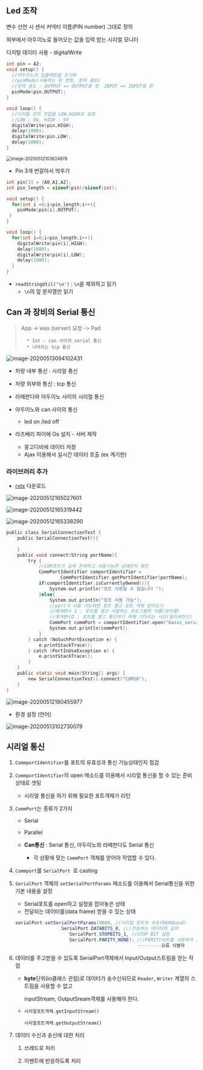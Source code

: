 ## Led 조작

변수 선언 시 센서 커넥터 이름(PIN number) 그대로 정의

외부에서 아두이노로 들어오는 값을 입력 받는 시리얼 모니터 

디지털 데이터 사용 - digitalWrite

```C
int pin = A2;
void setup() {
  //아두이노의 입출력핀을 초기화
  //pinMode(사용하는 핀 번호, 핀의 용도)
  //핀의 용도 : OUTPUT => OUTPUT용 핀  INPUT => INPUT용 핀
  pinMode(pin,OUTPUT);
}

void loop() {
  //디지털 핀의 전압을 LOW,HIGH로 설정 
  //LOW : 0V, HIGH : 5V
  digitalWrite(pin,HIGH);
  delay(1000);
  digitalWrite(pin,LOW);
  delay(1000);
}
```



<img src="images/image-20200512103624976.png" alt="image-20200512103624976" style="zoom:80%;" />

* Pin 3개 번갈아서 띄우기

```c
int pin[3] = {A0,A1,A2};
int pin_length = sizeof(pin)/sizeof(int);

void setup() {
  for(int i =0;i<pin_length;i++){
  	pinMode(pin[i],OUTPUT);
 }
}

void loop() {
  for(int i=0;i<pin_length;i++){
    digitalWrite(pin[i],HIGH);
    delay(1000);
    digitalWrite(pin[i],LOW);
    delay(1000);
  }
}
```

* `readStringUtil('\n')` : `\n`을 제외하고 읽기
  * `\n`의 앞 문자열만 읽기





## Can 과 장비의 Serial 통신

> App -> was (server) 요청 -> Pad 
>
> 		* Iot - can 사이의 serial 통신
> 		* 나머지는 tcp 통신

![image-20200513094102431](images/image-20200513094102431.png)

* 차량 내부 통신 : 시리얼 통신

* 차량 외부와 통신 : tcp 통신



* 라떼판다와 아두이노 사이의 시리얼 통신
* 아두이노와 can 사이의 통신
  * led on /led off
* 라즈베리 파이에 Os 설치 - 서버 제작 
  * 몽고디비에 데이터 저장
  * Ajax 이용해서 실시간 데이터 호출 (ex 계기판)

### 라이브러리 추가

* [rxtx](http://rxtx.qbang.org/wiki/index.php/Download) 다운로드

![image-20200512165027601](images/image-20200512165027601.png)

![image-20200512165319442](images/image-20200512165319442.png)

![image-20200512165338290](images/image-20200512165338290.png)

```c
public class SerialConnectionTest {
	public SerialConnectionTest(){
		
	}
	public void connect(String portName){
		try {
			//COM포트가 실제 존재하고 사용가능한 상태인지 확인
			CommPortIdentifier comportIdentifier = 
					CommPortIdentifier.getPortIdentifier(portName);
			if(comportIdentifier.isCurrentlyOwned()){
				System.out.println("포트 사용할 수 없습니다 ");
			}else{
				System.out.println("포트 사용 가능");
				//port가 사용 가능하면 포트 열고 포트 객체 얻어오기
				//매개변수 1 : 포트를 열고 사용하는 프로그램의 이름(문자열)
				//매개변수2 : 포트를 열고 통신하기 위해 기다리는 시간(밀리세컨드)
				CommPort commPort = comportIdentifier.open("basic_serial",3000);
				System.out.println(commPort);
			}
		} catch (NoSuchPortException e) {
			e.printStackTrace();
		} catch (PortInUseException e) {
			e.printStackTrace();
		}
	}
	public static void main(String[] args) {
		new SerialConnectionTest().connect("COM10");
	}
}
```

![image-20200512180455977](images/image-20200512180455977.png)





* 환경 설정 (언어)

![image-20200513102730079](images/image-20200513102730079.png)





## 시리얼 통신

1. `CommportIdentifier`를 포트의 유효성과 통신 가능상태인지 점검

2. `CommportIdentifier`의 open 메소드를 이용해서 시리얼 통신을 할 수 있는 준비상태로 셋팅

   - 시리얼 통신을 하기 위해 필요한 포트객체가 리턴

3. `CommPort`는 종류가 2가지

   * Serial
   * Parallel

   * **Can통신** : Serial 통신, 아두이노와 라떼판다도 Serial 통신
     * 각 상황에 맞는 `CommPort` 객체를 얻어야 작업할 수 있다.

4. `Commport`를 `SerialPort `로 casting

5. `SerialPort` 객체의 `setSerialPortParams` 메소드를 이용해서 Serial통신을 위한 기본 내용을 설정

   * Serial포트를 open하고 설정을 잡아놓은 상태
   * 전달되는 데이터를(data frame) 받을 수 있는 상태

   ```java
   serialPort.setSerialPortParams(9600, //시리얼 포트의 속도(9600baud)
   					SerialPort.DATABITS_8, ///전송하는 데이터의 길이
                       SerialPort.STOPBITS_1, //STOP BIT 설정
                       SerialPort.PARITY_NONE); ///PARITY비트를 사용하지 않겠다고 설정
   												---------오류 식별자
   ```

6. 데이터를 주고받을 수 있도록 SerialPort객체에서 Input/Output스트림을 얻는 작업

   * **byte**단위(io클래스 관점)로 데이터가 송수신되므로 `Reader`, `Writer` 계열의 스트림을 사용할 수 없고

     inputStream, OutputSream객체를 사용해야 한다. 

   * `시리얼포트객체.getInputStream()`

     `시리얼포트객체.getOutputStream()`

7. 데이터 수신과 송신에 대한 처리

   1) 쓰레드로 처리

   2) 이벤트에 반응하도록 처리